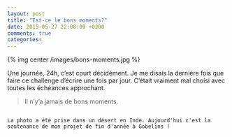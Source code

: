 ```yaml
---
layout: post
title: "Est-ce le bons moments?"
date: 2015-05-27 22:08:09 +0200
comments: true
categories:
---
```

{% img center /images/bons-moments.jpg %}

Une journée, 24h, c’est court décidément. Je me disais la dernière fois que faire ce challenge d’écrire une fois par jour. C’était vraiment mal choisi avec toutes les échéances approchant.

> Il n’y’a jamais de bons moments.

~~~

La photo a été prise dans un désert en Inde. Aujourd'hui c'est la soutenance de mon projet de fin d'année à Gobelins !
